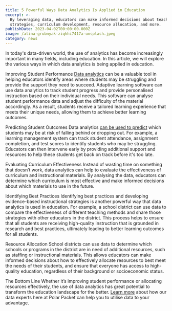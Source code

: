 ```yaml
---
title: 5 Powerful Ways Data Analytics Is Applied in Education
excerpt: >-
  By leveraging data, educators can make informed decisions about teaching
  strategies, curriculum development, resource allocation, and more.
publishDate: 2023-04-02T00:00:00.000Z
image: /alina-grubnyak-ziqkhi7417a-unsplash.jpeg
category: news
---
```


In today's data-driven world, the use of analytics has become increasingly important in many fields, including education.
In this article, we will explore the various ways in which data analytics is being applied in education.

Improving Student Performance
[Data analytics](https://polarpacket.com/blog/what-is-data-analytics/) can be a valuable tool in helping educators identify areas where students may be struggling and provide the support they need to succeed.
Adaptive learning software can use data analytics to track student progress and provide personalised instruction based on their individual needs. This software can analyse student performance data and adjust the difficulty of the material accordingly.
As a result, students receive a tailored learning experience that meets their unique needs, allowing them to achieve better learning outcomes.

Predicting Student Outcomes
Data analytics [can be used to predict](https://polarpacket.com/blog/5-reasons-why-data-analytics-is-important/) which students may be at risk of falling behind or dropping out.
For example, a learning management system can track student attendance, assignment completion, and test scores to identify students who may be struggling.
Educators can then intervene early by providing additional support and resources to help these students get back on track before it's too late.

Evaluating Curriculum Effectiveness
Instead of wasting time on something that doesn’t work, data analytics can help to evaluate the effectiveness of curriculum and instructional materials.
By analysing the data, educators can determine which curriculum is most effective and make informed decisions about which materials to use in the future.

Identifying Best Practices
Identifying best practices and developing evidence-based instructional strategies is another powerful way that data analytics is used in education.
For example, a school district can use data to compare the effectiveness of different teaching methods and share those strategies with other educators in the district.
This process helps to ensure that all students are receiving high-quality instruction that is grounded in research and best practices, ultimately leading to better learning outcomes for all students.

Resource Allocation
School districts can use data to determine which schools or programs in the district are in need of additional resources, such as staffing or instructional materials.
This allows educators can make informed decisions about how to effectively allocate resources to best meet the needs of their students, and ensure that everyone has access to high-quality education, regardless of their background or socioeconomic status.

The Bottom Line
Whether it’s improving student performance or allocating resources effectively, the use of data analytics has great potential to transform the education landscape for the better.
[Learn more](https://polarpacket.com/) about how our data experts here at Polar Packet can help you to utilise data to your advantage.
